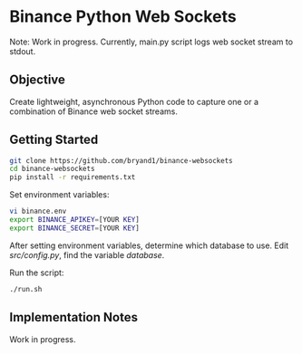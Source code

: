 # Binance Python Web Sockets

Note: Work in progress. Currently, main.py script logs web socket stream to stdout.

## Objective

Create lightweight, asynchronous Python code to capture one or a combination of Binance web socket streams.

## Getting Started

```bash
git clone https://github.com/bryand1/binance-websockets
cd binance-websockets
pip install -r requirements.txt
```

Set environment variables:

```bash
vi binance.env
export BINANCE_APIKEY=[YOUR KEY]
export BINANCE_SECRET=[YOUR KEY]
```

After setting environment variables, determine which database to use.
Edit *src/config.py*, find the variable *database*.

Run the script:

```bash
./run.sh
```

## Implementation Notes

Work in progress.
